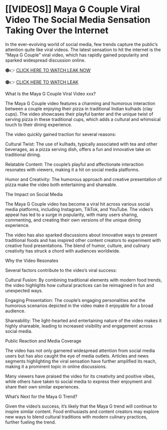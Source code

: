 # [[VIDEOS]] Maya G Couple Viral Video  The Social Media Sensation Taking Over the Internet

In the ever-evolving world of social media, few trends capture the public’s attention quite like viral videos. The latest sensation to hit the internet is the “Maya G Couple” viral video, which has rapidly gained popularity and sparked widespread discussion online.

🟠👉 [CLICK HERE TO WATCH LEAK NOW](https://dcerinews.today/uncategorized/maya-g-link-video-original/)

🟠👉 [CLICK HERE TO WATCH LEAK ](https://dcerinews.today/uncategorized/maya-g-link-video-original/)


What Is the Maya G Couple Viral Video xxx?

The Maya G Couple video features a charming and humorous interaction between a couple enjoying their pizza in traditional Indian kulhads (clay cups). The video showcases their playful banter and the unique twist of serving pizza in these traditional cups, which adds a cultural and whimsical touch to their dining experience.


The video quickly gained traction for several reasons:


Cultural Twist: The use of kulhads, typically associated with tea and other beverages, as a pizza serving dish, offers a fun and innovative take on traditional dining.

Relatable Content: The couple’s playful and affectionate interaction resonates with viewers, making it a hit on social media platforms.

Humor and Creativity: The humorous approach and creative presentation of pizza make the video both entertaining and shareable.

The Impact on Social Media

The Maya G Couple video has become a viral hit across various social media platforms, including Instagram, TikTok, and YouTube. The video’s appeal has led to a surge in popularity, with many users sharing, commenting, and creating their own versions of the unique dining experience.


The video has also sparked discussions about innovative ways to present traditional foods and has inspired other content creators to experiment with creative food presentations. The blend of humor, culture, and culinary creativity has struck a chord with audiences worldwide.


Why the Video Resonates

Several factors contribute to the video’s viral success:


Cultural Fusion: By combining traditional elements with modern food trends, the video highlights how cultural practices can be reimagined in fun and unexpected ways.

Engaging Presentation: The couple’s engaging personalities and the humorous scenarios depicted in the video make it enjoyable for a broad audience.

Shareability: The light-hearted and entertaining nature of the video makes it highly shareable, leading to increased visibility and engagement across social media.

Public Reaction and Media Coverage

The video has not only garnered widespread attention from social media users but has also caught the eye of media outlets. Articles and news segments highlighting the viral sensation have further amplified its reach, making it a prominent topic in online discussions.


Many viewers have praised the video for its creativity and positive vibes, while others have taken to social media to express their enjoyment and share their own similar experiences.


What’s Next for the Maya G Trend?

Given the video’s success, it’s likely that the Maya G trend will continue to inspire similar content. Food enthusiasts and content creators may explore new ways to blend cultural traditions with modern culinary practices, further fueling the trend.
